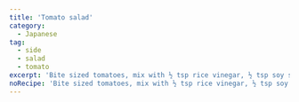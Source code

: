 ```yaml
---
title: 'Tomato salad'
category:
  - Japanese
tag:
  - side
  - salad
  - tomato
excerpt: 'Bite sized tomatoes, mix with ½ tsp rice vinegar, ½ tsp soy sauce, pinch sugar, ⅓ tsp grated ginger, ½ tsp sesame seeds'
noRecipe: 'Bite sized tomatoes, mix with ½ tsp rice vinegar, ½ tsp soy sauce, pinch sugar, ⅓ tsp grated ginger, ½ tsp sesame seeds'
---
```

